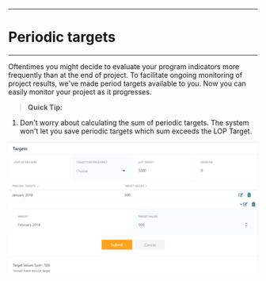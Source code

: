 ****
# Periodic targets
----

Oftentimes you might decide to evaluate your program indicators more frequently than at the end of project. To facilitate ongoing monitoring of project results, we've made period targets available to you. Now you can easily monitor your project as it progresses.

> **Quick Tip:** 
1. Don't worry about calculating the sum of periodic targets. The system won't let you save periodic targets which sum exceeds the LOP Target.

![](/assets/period_targets.PNG)